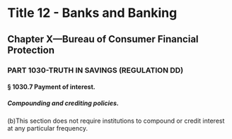 
# Title 12 - Banks and Banking
## Chapter X—Bureau of Consumer Financial Protection
### PART 1030-TRUTH IN SAVINGS (REGULATION DD)
#### § 1030.7 Payment of interest.
##### Compounding and crediting policies.

(b)This section does not require institutions to compound or credit interest at any particular frequency.
